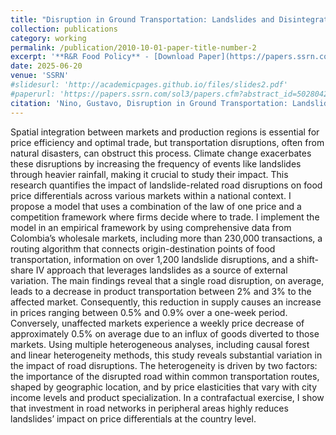 ```yaml
---
title: "Disruption in Ground Transportation: Landslides and Disintegration of Local Food Markets"
collection: publications
category: working
permalink: /publication/2010-10-01-paper-title-number-2
excerpt: '**R&R Food Policy** - [Download Paper](https://papers.ssrn.com/sol3/papers.cfm?abstract_id=5028042) ![Image 2](/images/landslides_food.png)'
date: 2025-06-20
venue: 'SSRN'
#slidesurl: 'http://academicpages.github.io/files/slides2.pdf'
#paperurl: 'https://papers.ssrn.com/sol3/papers.cfm?abstract_id=5028042'
citation: 'Nino, Gustavo, Disruption in Ground Transportation: Landslides and Disintegration of Local Food Markets (September 20, 2024). Available at SSRN: https://ssrn.com/abstract=5028042 or http://dx.doi.org/10.2139/ssrn.5028042'
---
```


Spatial integration between markets and production regions is essential for price efficiency and optimal trade, but transportation disruptions, often from natural disasters, can obstruct this process. Climate change exacerbates these disruptions by increasing the frequency of events like landslides through heavier rainfall, making it crucial to study their impact. This research quantifies the impact of landslide-related road disruptions on food price differentials across various markets within a national context. I propose a model that uses a combination of the law of one price and a competition framework where firms decide where to trade. I implement the model in an empirical framework by using comprehensive data from Colombia’s wholesale markets, including more than 230,000 transactions, a routing algorithm that connects origin-destination points of food transportation, information on over 1,200 landslide disruptions, and a shift-share IV approach that leverages landslides as a source of external variation. The main findings reveal that a single road disruption, on average, leads to a decrease in product transportation between 2% and 3% to the affected market. Consequently, this reduction in supply causes an increase in prices ranging between 0.5% and 0.9% over a one-week period. Conversely, unaffected markets experience a weekly price decrease of approximately 0.5% on average due to an influx of goods diverted to those markets. Using multiple heterogeneous analyses, including causal forest and linear heterogeneity methods, this study reveals substantial variation in the impact of road disruptions. The heterogeneity is driven by two factors: the importance of the disrupted road within common transportation routes, shaped by geographic location, and by price elasticities that vary with city income levels and product specialization. In a contrafactual exercise, I show that investment in road networks in peripheral areas highly reduces landslides’ impact on price differentials at the country level.

